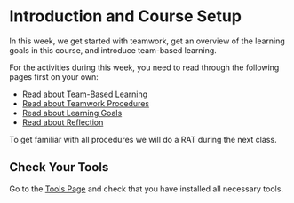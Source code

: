 # Introduction and Course Setup

In this week, we get started with teamwork, get an overview of the learning goals in this course, and introduce team-based learning. 


For the activities during this week, you need to read through the following pages first on your own:

* [Read about Team-Based Learning](learning-tbl.html)
* [Read about Teamwork Procedures](learning-teamwork.html)
* [Read about Learning Goals](learning-goals.html)
* [Read about Reflection](learning-reflection.html)

To get familiar with all procedures we will do a RAT during the next class.



## Check Your Tools

Go to the [Tools Page](tools.html) and check that you have installed all necessary tools.
